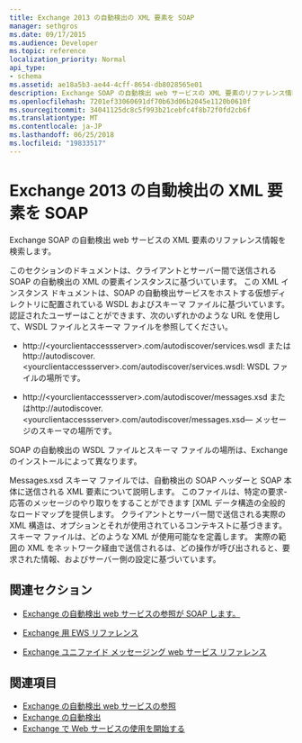 ```yaml
---
title: Exchange 2013 の自動検出の XML 要素を SOAP
manager: sethgros
ms.date: 09/17/2015
ms.audience: Developer
ms.topic: reference
localization_priority: Normal
api_type:
- schema
ms.assetid: ae18a5b3-ae44-4cff-8654-db8028565e01
description: Exchange SOAP の自動検出 web サービスの XML 要素のリファレンス情報を検索します。
ms.openlocfilehash: 7201ef33060691df70b63d06b2045e1120b0610f
ms.sourcegitcommit: 34041125dc8c5f993b21cebfc4f8b72f0fd2cb6f
ms.translationtype: MT
ms.contentlocale: ja-JP
ms.lasthandoff: 06/25/2018
ms.locfileid: "19833517"
---
```

# <a name="soap-autodiscover-xml-elements-for-exchange-2013"></a>Exchange 2013 の自動検出の XML 要素を SOAP

Exchange SOAP の自動検出 web サービスの XML 要素のリファレンス情報を検索します。
  
このセクションのドキュメントは、クライアントとサーバー間で送信される SOAP の自動検出の XML の要素インスタンスに基づいています。 この XML インスタンス ドキュメントは、SOAP の自動検出サービスをホストする仮想ディレクトリに配置されている WSDL およびスキーマ ファイルに基づいています。 認証されたユーザーはことができます、次のいずれかのような URL を使用して、WSDL ファイルとスキーマ ファイルを参照してください。
  
- http://\<yourclientaccessserver\>.com/autodiscover/services.wsdl またはhttp://autodiscover.\<yourclientaccessserver\>.com/autodiscover/services.wsdl: WSDL ファイルの場所です。
    
- http://\<yourclientaccessserver\>.com/autodiscover/messages.xsd またはhttp://autodiscover.\<yourclientaccessserver\>.com/autodiscover/messages.xsd— メッセージのスキーマの場所です。
    
SOAP の自動検出の WSDL ファイルとスキーマ ファイルの場所は、Exchange のインストールによって異なります。
  
Messages.xsd スキーマ ファイルでは、自動検出の SOAP ヘッダーと SOAP 本体に送信される XML 要素について説明します。 このファイルは、特定の要求-応答のメッセージのやり取りをすることができます [XML データ構造の全般的なロードマップを提供します。 クライアントとサーバー間で送信される実際の XML 構造は、オプションとそれが使用されているコンテキストに基づきます。 スキーマ ファイルは、どのような XML が使用可能なを定義します。 実際の範囲の XML をネットワーク経由で送信されるは、どの操作が呼び出されると、要求された情報、およびサーバー側の設定に基づいています。 
  
## <a name="related-sections"></a>関連セクション
<a name="bk_RelatedSections"> </a>

- [Exchange の自動検出 web サービスの参照が SOAP します。](soap-autodiscover-web-service-reference-for-exchange.md)
    
- 
  [Exchange 用 EWS リファレンス](ews-reference-for-exchange.md)
    
- [Exchange ユニファイド メッセージング web サービス リファレンス](unified-messaging-web-service-reference-for-exchange.md)
    
## <a name="see-also"></a>関連項目

- [Exchange の自動検出 web サービスの参照](autodiscover-web-service-reference-for-exchange.md)
- [Exchange の自動検出](../exchange-web-services/autodiscover-for-exchange.md)
- [Exchange で Web サービスの使用を開始する](../exchange-web-services/start-using-web-services-in-exchange.md)
    

